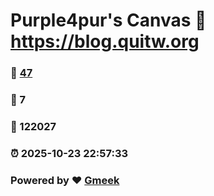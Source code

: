 # Purple4pur's Canvas :link: https://blog.quitw.org 
### :page_facing_up: [47](https://blog.quitw.org/tag.html) 
### :speech_balloon: 7 
### :hibiscus: 122027 
### :alarm_clock: 2025-10-23 22:57:33 
### Powered by :heart: [Gmeek](https://github.com/Meekdai/Gmeek)
